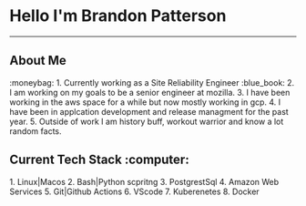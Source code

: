 
<h1> Hello I'm Brandon Patterson </h1>

***

<h2> About Me </h2>
 :moneybag:   1. Currently working as a Site Reliability Engineer
 :blue_book:  2. I am working on my goals to be a senior engineer at mozilla.
              3. I have been working in the aws space for a while but now mostly working in gcp.
              4. I have been in applcation development and release managment for the past year. 
              5. Outside of work I am history buff, workout warrior and know a lot random facts. 


<h2>Current Tech Stack :computer: </h2>
    1.  Linux|Macos 
    2.  Bash|Python scpritng 
    3.  PostgrestSql 
    4.  Amazon Web Services 
    5.  Git|Github Actions
    6.  VScode 
    7.  Kuberenetes
    8.  Docker 
